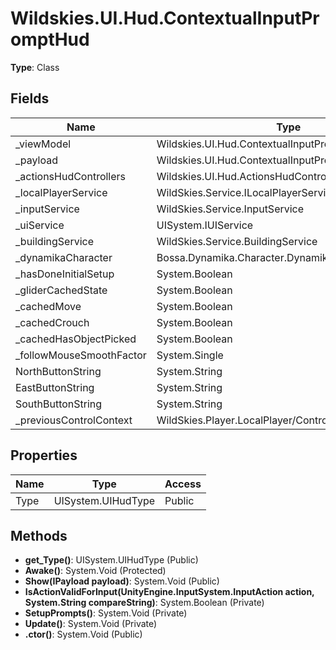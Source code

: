﻿# Wildskies.UI.Hud.ContextualInputPromptHud

**Type**: Class

## Fields

| Name | Type | Access |
|------|------|--------|
| _viewModel | Wildskies.UI.Hud.ContextualInputPromptHudViewModel | Private |
| _payload | Wildskies.UI.Hud.ContextualInputPromptHudPayload | Private |
| _actionsHudControllers | Wildskies.UI.Hud.ActionsHudControllerBase[] | Private |
| _localPlayerService | WildSkies.Service.ILocalPlayerService | Private |
| _inputService | WildSkies.Service.InputService | Private |
| _uiService | UISystem.IUIService | Private |
| _buildingService | WildSkies.Service.BuildingService | Private |
| _dynamikaCharacter | Bossa.Dynamika.Character.DynamikaCharacter | Private |
| _hasDoneInitialSetup | System.Boolean | Private |
| _gliderCachedState | System.Boolean | Private |
| _cachedMove | System.Boolean | Private |
| _cachedCrouch | System.Boolean | Private |
| _cachedHasObjectPicked | System.Boolean | Private |
| _followMouseSmoothFactor | System.Single | Private |
| NorthButtonString | System.String | Private |
| EastButtonString | System.String | Private |
| SouthButtonString | System.String | Private |
| _previousControlContext | WildSkies.Player.LocalPlayer/ControlContext | Private |

## Properties

| Name | Type | Access |
|------|------|--------|
| Type | UISystem.UIHudType | Public |

## Methods

- **get_Type()**: UISystem.UIHudType (Public)
- **Awake()**: System.Void (Protected)
- **Show(IPayload payload)**: System.Void (Public)
- **IsActionValidForInput(UnityEngine.InputSystem.InputAction action, System.String compareString)**: System.Boolean (Private)
- **SetupPrompts()**: System.Void (Private)
- **Update()**: System.Void (Private)
- **.ctor()**: System.Void (Public)

